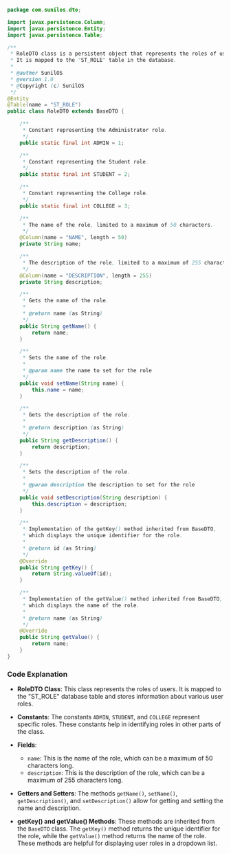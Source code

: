 ```java
package com.sunilos.dto;

import javax.persistence.Column;
import javax.persistence.Entity;
import javax.persistence.Table;

/**
 * RoleDTO class is a persistent object that represents the roles of users. 
 * It is mapped to the "ST_ROLE" table in the database.
 * 
 * @author SunilOS
 * @version 1.0
 * @Copyright (c) SunilOS
 */
@Entity
@Table(name = "ST_ROLE")
public class RoleDTO extends BaseDTO {

    /**
     * Constant representing the Administrator role.
     */
    public static final int ADMIN = 1;

    /**
     * Constant representing the Student role.
     */
    public static final int STUDENT = 2;

    /**
     * Constant representing the College role.
     */
    public static final int COLLEGE = 3;

    /**
     * The name of the role, limited to a maximum of 50 characters.
     */
    @Column(name = "NAME", length = 50)
    private String name;

    /**
     * The description of the role, limited to a maximum of 255 characters.
     */
    @Column(name = "DESCRIPTION", length = 255)
    private String description;

    /**
     * Gets the name of the role.
     * 
     * @return name (as String)
     */
    public String getName() {
        return name;
    }

    /**
     * Sets the name of the role.
     * 
     * @param name the name to set for the role
     */
    public void setName(String name) {
        this.name = name;
    }

    /**
     * Gets the description of the role.
     * 
     * @return description (as String)
     */
    public String getDescription() {
        return description;
    }

    /**
     * Sets the description of the role.
     * 
     * @param description the description to set for the role
     */
    public void setDescription(String description) {
        this.description = description;
    }

    /**
     * Implementation of the getKey() method inherited from BaseDTO, 
     * which displays the unique identifier for the role.
     * 
     * @return id (as String)
     */
    @Override
    public String getKey() {
        return String.valueOf(id);
    }

    /**
     * Implementation of the getValue() method inherited from BaseDTO, 
     * which displays the name of the role.
     * 
     * @return name (as String)
     */
    @Override
    public String getValue() {
        return name;
    }
}
```

### Code Explanation

- **RoleDTO Class**: This class represents the roles of users. It is mapped to the "ST_ROLE" database table and stores information about various user roles.

- **Constants**: The constants `ADMIN`, `STUDENT`, and `COLLEGE` represent specific roles. These constants help in identifying roles in other parts of the class.

- **Fields**:
  - `name`: This is the name of the role, which can be a maximum of 50 characters long.
  - `description`: This is the description of the role, which can be a maximum of 255 characters long.

- **Getters and Setters**: The methods `getName()`, `setName()`, `getDescription()`, and `setDescription()` allow for getting and setting the name and description.

- **getKey() and getValue() Methods**: These methods are inherited from the `BaseDTO` class. The `getKey()` method returns the unique identifier for the role, while the `getValue()` method returns the name of the role. These methods are helpful for displaying user roles in a dropdown list.
